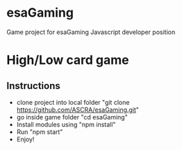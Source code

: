 # esaGaming
Game project for esaGaming Javascript developer position

High/Low card game
==============

Instructions
--------------
- clone project into local folder "git clone https://github.com/ASCRA/esaGaming.git"
- go inside game folder "cd esaGaming"
- Install modules using "npm install"
- Run "npm start"
- Enjoy!
